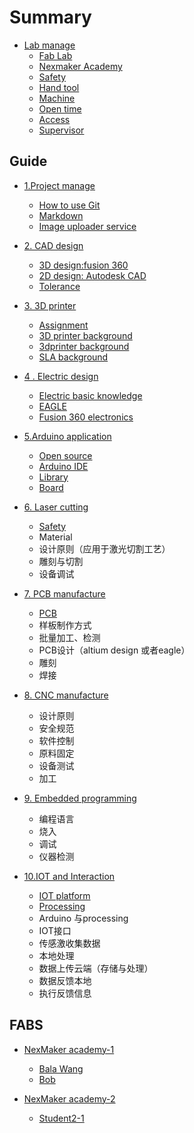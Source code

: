 # Summary

* [Lab manage](doc/0manage/labmanage.md)
    * [Fab Lab ](doc/Fab/FAB.md)
    * [Nexmaker Academy](doc/0manage/nexmaker-academy.md)
    * [Safety](doc/0manage/safety.md)
    * [Hand tool](doc/0manage/handtool.md)
    * [Machine](doc/0manage/machineguide.md)
    * [Open time](doc/0manage/opentime.md)
    * [Access](doc/0manage/access.md)
    * [Supervisor](doc/0manage/supervisor.md)
    



## Guide
* [1.Project manage](https://git-scm.com/)
    * [How to use Git](https://git-scm.com/docs/gittutorial)
    * [Markdown](doc/1projectmanage/markdown.md)
    * [Image uploader service](doc/1projectmanage/imageuploadservice.md)

*  [2. CAD design](doc/2cad/cad.md)
    * [3D design:fusion 360](https://www.autodesk.com/products/fusion-360/overview)
    * [2D design: Autodesk CAD](https://www.autodesk.com/products/autocad/overview)
    * [Tolerance](https://en.wikipedia.org/wiki/Engineering_tolerance) 



* [3. 3D printer](doc/3_3dprinter/assignment.md)
    * [Assignment](doc/3_3dprinter/assignment.md)
    * [3D printer background](doc/3_3dprinter/1.3Dprintingbackground.md)
    * [3dprinter background](doc/3_3dprinter/2.FDM3Dprintingbackground.md)
    * [SLA background](doc/3_3dprinter/6.SLAbackground.md)

* [4 . Electric design ](doc/4electric_design_and_manfucture/basicknowledge.md)
    * [Electric basic knowledge](doc/4electric_design_and_manfucture/basicknowledge.md)
    *  [EAGLE](https://knowledge.autodesk.com/support/eagle/troubleshooting/caas/sfdcarticles/sfdcarticles/Autodesk-EAGLE-now-included-with-Fusion-360.html)
    *  [Fusion 360 electronics](https://www.autodesk.com/products/fusion-360/electronics-engineer)




* [5.Arduino application](https://www.arduino.cc/)
    * [Open source](https://en.wikipedia.org/wiki/Open_source)
    * [Arduino IDE](https://www.arduino.cc/en/Main/Software)
    * [Library](https://www.arduino.cc/en/Tutorial/LibraryExamples)
    * [Board](https://www.arduino.cc/en/Main/Products)


	
* [6. Laser cutting](https://en.wikipedia.org/wiki/Laser_cutting)
    * [Safety](https://www.nottingham.edu.cn/en/ehs/laser-safety.aspx)
    * Material
    * 设计原则（应用于激光切割工艺）
    * 雕刻与切割
    * 设备调试

* [7. PCB manufacture](https://www.nexpcb.com/blog/smt-pcb-puzzle)
    * [PCB](https://www.nexpcb.com/blog/what-is-a-printed-circuit-board-basic-pcb-concepts)
    * 样板制作方式
    * 批量加工、检测
    * PCB设计（altium design 或者eagle）
    * 雕刻
    * 焊接
		
* [8. CNC manufacture](https://astromachineworks.com/what-is-cnc-machining/)
    * 设计原则
    * 安全规范
    * 软件控制
    * 原料固定
    * 设备测试
    * 加工

* [9. Embedded programming](https://www.techopedia.com/definition/29945/embedded-programming)
    * 编程语言
    * 烧入
    * 调试
    * 仪器检测

*  [10.IOT and Interaction](https://en.wikipedia.org/wiki/Internet_of_Things)
    * [IOT platform](https://internetofthingswiki.com/top-20-iot-platforms/634/)
    * [Processing](https://processing.org/)
    * Arduino 与processing
    * IOT接口
    * 传感激收集数据
    * 本地处理
    * 数据上传云端（存储与处理）
    * 数据反馈本地
    * 执行反馈信息

  
## FABS

* [NexMaker academy-1](fab-01/README.md)
    * [Bala Wang](fab-01/bala-wang.md)
    * [Bob](https://nex-fab.gitlab.io/fab-01/bobstudent/)

* [NexMaker academy-2](fab-02/README.md)
    * [Student2-1](fab-01/student2-1.md)




